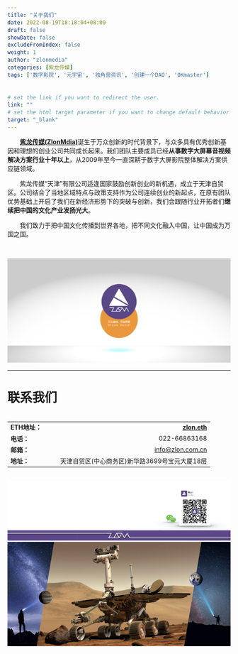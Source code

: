 ```yaml
---
title: "关于我们"
date: 2022-08-19T18:18:04+08:00
draft: false
showDate: false
excludeFromIndex: false
weight: 1
author: "zlonmedia"
categories: [紫龙传媒]
tags: ['数字影院', '元宇宙', '独角兽资讯', '创建一个DAO', 'OKmaster']


# set the link if you want to redirect the user.
link: ""
# set the html target parameter if you want to change default behavior
target: "_blank"
---
```


&emsp;&emsp;[**紫龙传媒(ZlonMdia)**](https://zlon.com.cn/about/about/)诞生于万众创新的时代背景下，与众多具有优秀创新基因和理想的创业公司共同成长起来。我们团队主要成员已经**从事数字大屏幕音视频解决方案行业十年以上**，从2009年至今一直深耕于数字大屏影院整体解决方案供应链领域。<!--more-->

&emsp;&emsp;紫龙传媒“天津”有限公司适逢国家鼓励创新创业的新机遇，成立于天津自贸区。公司结合了当地区域特点与政策支持作为公司连续创业的新起点，在原有团队优势基础上开启了我们在新经济形势下的突破与创新，我们会跟随行业开拓者们**继续把中国的文化产业发扬光大**。

&emsp;&emsp;我们致力于把中国文化传播到世界各地，把不同文化融入中国，让中国成为万国之国。

<br/>

![紫龙传媒](about.jpg)
<br/>

---

# 联系我们 

<br/>

<style>
table
{
    margin: auto;
}
</style>

|  |  |
| --- | ---: |
| **ETH地址：**&emsp;&emsp; | **[zlon.eth](https://metamask.io)** |
| **电话：**&emsp;&emsp;| 022-66863168 |
| **邮箱：**&emsp;&emsp;| info@zlon.com.cn |
| **地址：**&emsp;&emsp;| 天津自贸区(中心商务区)新华路3699号宝元大厦18层 |

<br/>

![ZLON](zlonicon4.png)
![联系我们](contact.jpg)
<br/>
<br/>